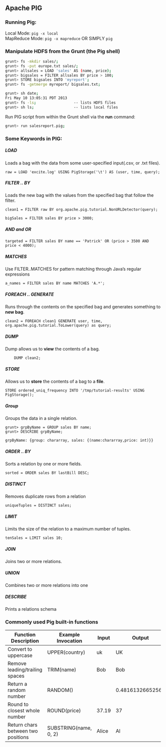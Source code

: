 ## Apache PIG

### Running Pig:
Local Mode: ```pig -x local```  
MapReduce Mode: ```pig -x mapreduce``` OR SIMPLY ```pig```

### Manipulate HDFS from the Grunt (the Pig shell)
```sh
grunt> fs -mkdir sales/;
grunt> fs -put europe.txt sales/;
grunt> allsales = LOAD 'sales' AS (name, price);
grunt> bigsales = FILTER allsales BY price > 100;
grunt> STORE bigsales INTO 'myreport';
grunt> fs -getmerge myreport/ bigsales.txt;
```

```sh
grunt> sh date;
Fri May 10 13:05:31 PDT 2013
grunt> fs -ls;                 -- lists HDFS files
grunt> sh ls;                  -- lists local files
```

Run PIG script from within the Grunt shell via the **run** command:
```sh
grunt> run salesreport.pig;
```

### Some Keywords in PIG:
##### LOAD
Loads a bag with the data from some user-specified input(.csv, or .txt files).  
```pig
raw = LOAD 'excite.log' USING PigStorage('\t') AS (user, time, query); 
```

##### FILTER .. BY
Loads the new bag with the values from the specified bag that follow the filter.
```pig
clean1 = FILTER raw BY org.apache.pig.tutorial.NonURLDetector(query); 

bigSales = FILTER sales BY price > 3000;
```

##### AND and OR
```pig
targeted = FILTER sales BY name == 'Patrick' OR (price > 3500 AND price < 4000);
```

##### MATCHES
Use FILTER..MATCHES for pattern matching through Java’s regular expressions
```pig
a_names = FILTER sales BY name MATCHES 'A.*';
```

##### FOREACH .. GENERATE
Runs through the contents on the specified bag and generates something to **new bag**.  
```pig
clean2 = FOREACH clean1 GENERATE user, time, org.apache.pig.tutorial.ToLower(query) as query; 
```

##### DUMP
Dump allows us to **view** the contents of a bag.
```pig
    DUMP clean2;
```

##### STORE
Allows us to **store** the contents of a bag to a **file**.  
```pig
STORE ordered_uniq_frequency INTO '/tmp/tutorial-results' USING PigStorage(); 
```

##### Group
Groups the data in a single relation.
```pig
grunt> grpByName = GROUP sales BY name;
grunt> DESCRIBE grpByName;

grpByName: {group: chararray, sales: {(name:chararray,price: int)}}
```

##### ORDER .. BY
Sorts a relation by one or more fields.
```pig
sorted = ORDER sales BY lastBill DESC;
```

##### DISTINCT
Removes duplicate rows from a relation
```pig
uniqueTuples = DISTINCT sales;
```

##### LIMIT
Limits the size of the relation to a maximum number of tuples.
```pig
tenSales = LIMIT sales 10;
```

##### JOIN
Joins two or more relations.

##### UNION
Combines two or more relations into one

##### DESCRIBE
Prints a relations schema

### Commonly used Pig built-in functions  
| Function Description               | Example Invocation    | Input | Output           |
|------------------------------------|-----------------------|-------|------------------|
| Convert to uppercase               | UPPER(country)        | uk    | UK               |
| Remove leading/trailing spaces     | TRIM(name)            | Bob   | Bob              |
| Return a random number             | RANDOM()              |       | 0.48161326652569 |
| Round to closest whole number      | ROUND(price)          | 37.19 | 37               |
| Return chars between two positions | SUBSTRING(name, 0, 2) | Alice | Al               |


